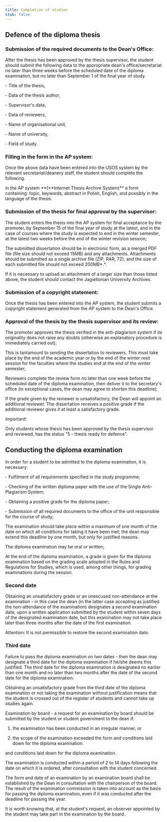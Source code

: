 ```yaml
---
title: Completion of studies
stub: false
---
```

## Defence of the diploma thesis

### Submission of the required documents to the Dean's Office:

After the thesis has been approved by the thesis supervisor, the student should submit the following data to the appropriate dean's office/secretariat no later than three weeks before the scheduled date of the diploma examination, but no later than September 1 of the final year of study.

\- Title of the thesis,

\- Data of the thesis author,

\- Supervisor's data,

\- Data of reviewers,

\- Name of organisational unit,

\- Name of university,

\- Field of study.

### Filling in the form in the AP system:

Once the above data have been entered into the USOS system by the relevant secretariat/deanery staff, the student should complete the following. 

in the AP system \*\*(\*\*Internet Thesis Archive System)\*\* a form containing: topic, keywords, abstract in Polish, English, and possibly in the language of the thesis.

### Submission of the thesis for final approval by the supervisor:

The student enters the thesis into the AP system for final acceptance by the promoter, by September 15 of the final year of study at the latest, and in the case of courses where the study is expected to end in the winter semester, at the latest two weeks before the end of the winter revision session;

The submitted dissertation should be in electronic form, as a merged PDF file (file size should not exceed 15MB) and any attachments. Attachments should be submitted as a single archive file (ZIP, RAR, 7Z), and the size of each submitted file should not exceed 200MB\*.\*.

If it is necessary to upload an attachment of a larger size than those listed above, the student should contact the Jagiellonian University Archives.

### Submission of a copyright statement:

Once the thesis has been entered into the AP system, the student submits a copyright statement generated from the AP system to the Dean's Office.

### Approval of the thesis by the thesis supervisor and its review:

The promoter approves the thesis verified in the anti-plagiarism system if its originality does not raise any doubts (otherwise an explanatory procedure is immediately carried out);

This is tantamount to sending the dissertation to reviewers. This must take place by the end of the academic year or by the end of the winter resit session for the faculties where the studies end at the end of the winter semester;

Reviewers complete the review form no later than one week before the scheduled date of the diploma examination, then deliver it to the secretary's office (in exceptional cases, the dean may agree to shorten this deadline);

If the grade given by the reviewer is unsatisfactory, the Dean will appoint an additional reviewer. The dissertation receives a positive grade if the additional reviewer gives it at least a satisfactory grade.

Important! 

Only students whose thesis has been approved by the thesis supervisor and reviewed, has the status "5 - thesis ready for defence".

## Conducting the diploma examination

In order for a student to be admitted to the diploma examination, it is necessary: 

\- Fulfilment of all requirements specified in the study programme;

\- Checking of the written diploma paper with the use of the Single Anti-Plagiarism System;

\- Obtaining a positive grade for the diploma paper;

\- Submission of all required documents to the office of the unit responsible for the course of study;

The examination should take place within a maximum of one month of the date on which all conditions for taking it have been met; the dean may extend this deadline by one month, but only for justified reasons.

The diploma examination may be oral or written;

At the end of the diploma examination, a grade is given for the diploma examination based on the grading scale adopted in the Rules and Regulations for Studies, which is used, among other things, for grading examinations during the session.

### Second date

Obtaining an unsatisfactory grade or an unexcused non-attendance at the examination - in this case the dean (in the latter case accepting as justified the non-attendance of the examination) designates a second examination date, upon a written application submitted by the student within seven days of the designated examination date, but this examination may not take place later than three months after the date of the first examination.

Attention: It is not permissible to restore the second examination date.

### Third date

Failure to pass the diploma examination on two dates - then the dean may designate a third date for the diploma examination if he/she deems this justified. The third date for the diploma examination is designated no earlier than one month and no later than two months after the date of the second date for the diploma examination.

Obtaining an unsatisfactory grade from the third date of the diploma examination or not taking the examination without justification means that the student is crossed out of the register of students and cannot take up studies again.

Examination by board - a request for an examination by board should be submitted by the student or student government to the dean if:

1. the examination has been conducted in an irregular manner, or

2. the scope of the examination exceeded the form and conditions laid down for the diploma examination. 

and conditions laid down for the diploma examination.

The examination is conducted within a period of 2 to 14 days following the date on which it is ordered, after consultation with the student concerned.

The form and date of an examination by an examination board shall be established by the Dean in consultation with the chairperson of the board. The result of the examination commission is taken into account as the basis for passing the diploma examination, even if it was conducted after the deadline for passing the year.

It is worth knowing that, at the student's request, an observer appointed by the student may take part in the examination by the board.